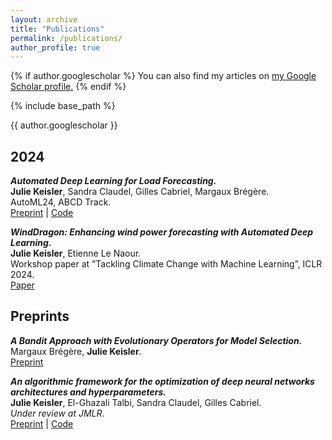 ```yaml
---
layout: archive
title: "Publications"
permalink: /publications/
author_profile: true
---
```


{% if author.googlescholar %}
  You can also find my articles on <u><a href="{{author.googlescholar}}">my Google Scholar profile</a>.</u>
{% endif %}

{% include base_path %}

{{ author.googlescholar }}

<h2>2024</h2>

***Automated Deep Learning for Load Forecasting.*** <br>
**Julie Keisler**, Sandra Claudel, Gilles Cabriel, Margaux Brégère. <br>
AutoML24, ABCD Track.<br>
[Preprint](https://hal.science/hal-04573056) | [Code](https://github.com/JulieKeisler/automl)

***WindDragon: Enhancing wind power forecasting with Automated Deep Learning.*** <br>
**Julie Keisler**, Etienne Le Naour.<br>
Workshop paper at ”Tackling Climate Change with Machine Learning”, ICLR 2024. <br>
[Paper](https://www.climatechange.ai/papers/iclr2024/29)


<h2>Preprints</h2>

***A Bandit Approach with Evolutionary Operators for Model Selection.*** <br>
Margaux Brégère, **Julie Keisler**.<br>
[Preprint](https://arxiv.org/abs/2402.05144)

***An algorithmic framework for the optimization of deep neural networks architectures and hyperparameters.*** <br>
**Julie Keisler**, El-Ghazali Talbi, Sandra Claudel, Gilles Cabriel.<br>
*Under review at JMLR*.<br>
[Preprint](https://hal.science/hal-03982852) | [Code](https://github.com/JulieKeisler/dragon)


<!-- {% for post in site.publications reversed %}
  {% include archive-single.html %}
{% endfor %} -->
